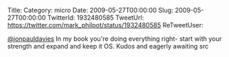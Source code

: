 Title: 
Category: micro
Date: 2009-05-27T00:00:00
Slug: 2009-05-27T00:00:00
TwitterId: 1932480585
TweetUrl: https://twitter.com/mark_philpot/status/1932480585
ReTweetUser: 

[@jonpauldavies](https://twitter.com/jonpauldavies) In my book you're doing everything right- start with your strength and expand and keep it OS. Kudos and eagerly awaiting src